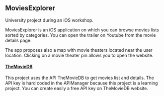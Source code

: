 ## MoviesExplorer

University project during an iOS workshop.

MoviesExplorer is an iOS application on which you can browse movies lists sorted by categories. You can open the trailer on Youtube from the movie details page.

The app proposes also a map with movie theaters located near the user location. Clicking on a movie theater pin allows you to open the website.

#### [TheMovieDB](https://www.themoviedb.org/)

This project uses the API TheMovieDB to get movies list and details.
The API key is hard coded in the APIManager because this project is a learning project. You can create easily a free API key on TheMovieDB website.